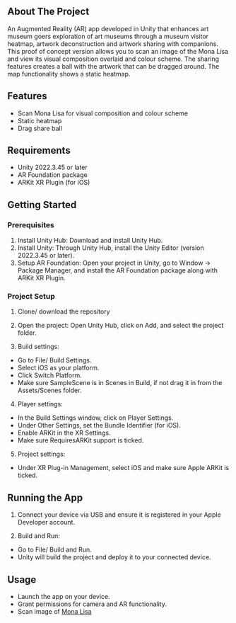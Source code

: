 ## About The Project
An Augmented Reality (AR) app developed in Unity that enhances art museum goers exploration of art museums through a museum visitor heatmap, artwork deconstruction and artwork sharing with companions. This proof of concept version allows you to scan an image of the Mona Lisa and view its visual composition overlaid and colour scheme. The sharing features creates a ball with the artwork that can be dragged around. The map functionality shows a static heatmap. 

## Features
- Scan Mona Lisa for visual composition and colour scheme
- Static heatmap
- Drag share ball

## Requirements
- Unity 2022.3.45 or later
- AR Foundation package
- ARKit XR Plugin (for iOS)

## Getting Started
### Prerequisites
1. Install Unity Hub: Download and install Unity Hub.
2. Install Unity: Through Unity Hub, install the Unity Editor (version 2022.3.45 or later).
3. Setup AR Foundation: Open your project in Unity, go to Window -> Package Manager, and install the AR Foundation package along with ARKit XR Plugin.

### Project Setup
1. Clone/ download the repository
2. Open the project: Open Unity Hub, click on Add, and select the project folder.

3. Build settings:
- Go to File/ Build Settings.
- Select iOS as your platform.
- Click Switch Platform.
- Make sure SampleScene is in Scenes in Build, if not drag it in from the Assets/Scenes folder. 

4. Player settings:
- In the Build Settings window, click on Player Settings.
- Under Other Settings, set the Bundle Identifier (for iOS).
- Enable ARKit in the XR Settings.
- Make sure RequiresARKit support is ticked.

5. Project settings:
- Under XR Plug-in Management, select iOS and make sure Apple ARKit is ticked.

## Running the App
1. Connect your device via USB and ensure it is registered in your Apple Developer account.

2. Build and Run:
- Go to File/ Build and Run.
- Unity will build the project and deploy it to your connected device.

## Usage
- Launch the app on your device.
- Grant permissions for camera and AR functionality.
- Scan image of [Mona Lisa](https://drive.google.com/file/d/1CgLZPE-Db8RuFAbgdLhvo8hUU0qOfNp6/view?usp=sharing)
